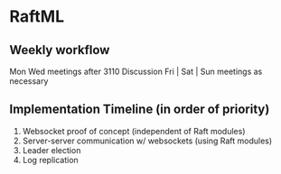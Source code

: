 # RaftML

## Weekly workflow
Mon Wed meetings after 3110 Discussion
Fri | Sat | Sun meetings as necessary

## Implementation Timeline (in order of priority)
1. Websocket proof of concept (independent of Raft modules)
2. Server-server communication w/ websockets (using Raft modules)
3. Leader election
4. Log replication